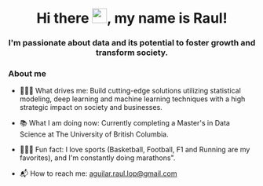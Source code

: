 <h1 align="center"> Hi there <img src="https://media.giphy.com/media/hvRJCLFzcasrR4ia7z/giphy.gif" width="30">, my name is Raul!</h1>

<h3 align="center">I'm passionate about data and its potential to foster growth and transform society.</h3>

<h3>About me</h3>

- 👨🏻‍💻 What drives me: 
Build cutting-edge solutions utilizing statistical modeling, deep learning and machine learning techniques with a high strategic impact on society and businesses.

- 📚 What I am doing now:
Currently completing a Master's in Data Science at The University of British Columbia.

- 🏃🏻‍♂️ Fun fact: 
I love sports (Basketball, Football, F1 and Running are my favorites), and I'm constantly doing marathons".

-  📬 How to reach me:
aguilar.raul.lop@gmail.com



